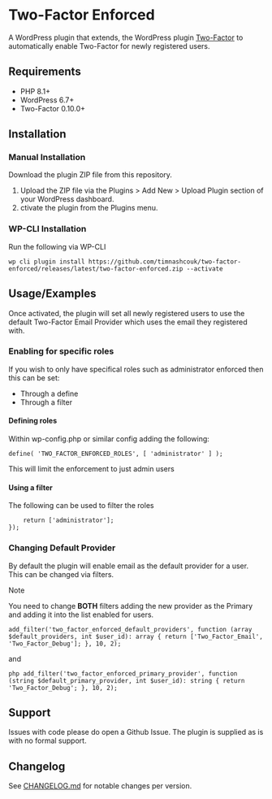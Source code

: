 
# Two-Factor Enforced

A WordPress plugin that extends, the WordPress plugin [Two-Factor](https://wordpress.org/plugins/two-factor/) to automatically enable Two-Factor for newly registered users.




## Requirements
- PHP 8.1+
- WordPress 6.7+
- Two-Factor 0.10.0+
## Installation

### Manual Installation

Download the plugin ZIP file from this repository.
1. Upload the ZIP file via the Plugins > Add New > Upload Plugin section of your WordPress dashboard.
2. ctivate the plugin from the Plugins menu.

### WP-CLI Installation
Run the following via WP-CLI
```
wp cli plugin install https://github.com/timnashcouk/two-factor-enforced/releases/latest/two-factor-enforced.zip --activate 
```

    
## Usage/Examples
Once activated, the plugin will set all newly registered users to use the default Two-Factor Email Provider which uses the email they registered with.

### Enabling for specific roles
If you wish to only have specifical roles such as administrator enforced then this can be set:

- Through a define
- Through a filter

#### Defining roles
Within wp-config.php or similar config adding the following:
```
define( 'TWO_FACTOR_ENFORCED_ROLES', [ 'administrator' ] );
```
This will limit the enforcement to just admin users

#### Using a filter
The following can be used to filter the roles 

``` add_filter('two_factor_enabled_roles', function (): array {
    return ['administrator'];
});
```
### Changing Default Provider
By default the plugin will enable email as the default provider for a user. This can be changed via filters. 

> [!NOTE] 
> You need to change **BOTH** filters adding the new provider as the Primary and adding it into the list enabled for users.

```
add_filter('two_factor_enforced_default_providers', function (array $default_providers, int $user_id): array { return ['Two_Factor_Email', 'Two_Factor_Debug']; }, 10, 2); 
```
and 
```
php add_filter('two_factor_enforced_primary_provider', function (string $default_primary_provider, int $user_id): string { return 'Two_Factor_Debug'; }, 10, 2); 
```



## Support

Issues with code please do open a Github Issue. 
The plugin is supplied as is with no formal support.

## Changelog
See [CHANGELOG.md](https://github.com/timnashcouk/two-factor-enforced/blob/main/CHANGELOG.md) for notable changes per version.